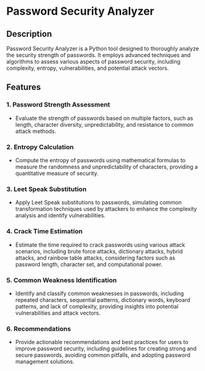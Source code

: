 # Password Security Analyzer

## Description
Password Security Analyzer is a Python tool designed to thoroughly analyze the security strength of passwords. It employs advanced techniques and algorithms to assess various aspects of password security, including complexity, entropy, vulnerabilities, and potential attack vectors.

## Features
### 1. Password Strength Assessment
- Evaluate the strength of passwords based on multiple factors, such as length, character diversity, unpredictability, and resistance to common attack methods.

### 2. Entropy Calculation
- Compute the entropy of passwords using mathematical formulas to measure the randomness and unpredictability of characters, providing a quantitative measure of security.

### 3. Leet Speak Substitution
- Apply Leet Speak substitutions to passwords, simulating common transformation techniques used by attackers to enhance the complexity analysis and identify vulnerabilities.

### 4. Crack Time Estimation
- Estimate the time required to crack passwords using various attack scenarios, including brute force attacks, dictionary attacks, hybrid attacks, and rainbow table attacks, considering factors such as password length, character set, and computational power.

### 5. Common Weakness Identification
- Identify and classify common weaknesses in passwords, including repeated characters, sequential patterns, dictionary words, keyboard patterns, and lack of complexity, providing insights into potential vulnerabilities and attack vectors.

### 6. Recommendations
- Provide actionable recommendations and best practices for users to improve password security, including guidelines for creating strong and secure passwords, avoiding common pitfalls, and adopting password management solutions.
